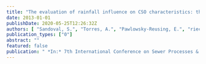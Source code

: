 ```yaml
---
title: "The evaluation of rainfall influence on CSO characteristics: the Berlin case study"
date: 2013-01-01
publishDate: 2020-05-25T12:26:32Z
authors: [ "Sandoval, S.", "Torres, A.", "Pawlowsky-Reusing, E.", "riechel", "caradot" ]
publication_types: ["0"]
abstract: ""
featured: false
publication: " *In:* 7th International Conference on Sewer Processes & Networks. Sheffield, United Kingdom. 28-30.08. 2013"
---
```


